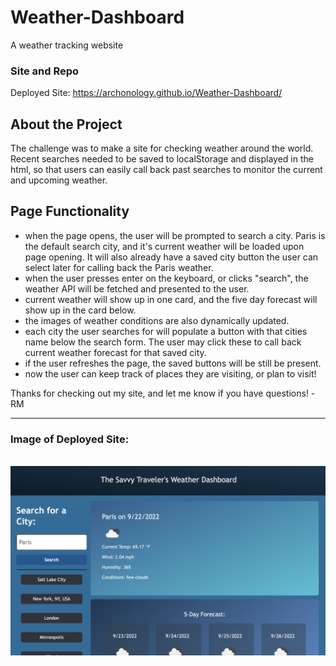 # Weather-Dashboard
A weather tracking website

### Site and Repo
Deployed Site: https://archonology.github.io/Weather-Dashboard/

## About the Project
The challenge was to make a site for checking weather around the world. Recent searches needed to be saved to localStorage and displayed in the html, so that users can easily call back past searches to monitor the current and upcoming weather.

## Page Functionality
 - when the page opens, the user will be prompted to search a city. Paris is the default search city, and it's current weather will be loaded upon page opening. It will also already have a saved city button the user can select later for calling back the Paris weather. 
 - when the user presses enter on the keyboard, or clicks "search", the weather API will be fetched and presented to the user.
 - current weather will show up in one card, and the five day forecast will show up in the card below. 
 - the images of weather conditions are also dynamically updated.
 - each city the user searches for will populate a button with that cities name below the search form. The user may click these to call back current weather forecast for that saved city.
 - if the user refreshes the page, the saved buttons will be still be present. 
 - now the user can keep track of places they are visiting, or plan to visit!

 Thanks for checking out my site, and let me know if you have questions!
 -RM

 ---------------------

 ### Image of Deployed Site:
 <br>
<img src="./assests/images/Latest screen shot.png" alt="screenshot of page">

